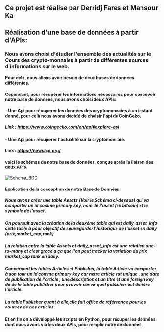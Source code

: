 ## Ce projet est réalise par Derridj Fares et Mansour Ka

## Réalisation d'une base de données à partir d'APIs:

### Nous avons choisi d'étudier l'ensemble des actualités sur le Cours des crypto-monnaies à partir de différentes sources d'informations sur le web.
#### Pour celà, nous allons avoir besoin de deux bases de données différentes.
#### Cependant, pour récupérer les informations nécessaires pour concevoir notre base de données, nous avons choisi deux APIs:
#### - Une Api pour récuperer les données des cryptomonnaies à un instant donné, pour celà nous avons décidé de choisir l'api de CoinGeko.
##### Link : https://www.coingecko.com/en/api#explore-api

#### - Une Api pour récuperer l'actualité sur la cryptomonnaie.
#### Link : https://newsapi.org/


#### voici le schémas de notre base de données, conçue aprés la liaison des deux APIs.

![Schema_BDD](https://user-images.githubusercontent.com/57758790/124604766-8fc74400-de6b-11eb-9f22-9703d70bad3c.png)

#### Explication de la conception de notre Base de Données:
##### Nous avons créer une table Assets (Voir le Schéma ci-dessus) qui va comporter un id comme primary key, nom de l'asset (ex bitcoin) et le symbole de l'asset.

##### On poursuit avec la création de la deuxème table qui est daily_asset_info cette table à pour objectif de sauvegarder l'historique de l'asset en daily  (prix,market_cap,rank) 

##### La relation entre la table Assets et daily_asset_info est une relation one-to-many et c'est grace a ça que l'on peut tracker la variation du prix market_cap rank en daily. 

##### Concernant les tables Articles et Publisher, la table Article va comporter à son tour un Id comme primary key car notre article est unique , une date de publication de l'article , une déscription et un titre et une foreign key de de la table publisher pour pouvoir savoir quel publisher est derière l'article.


##### La table Publisher quant à elle,elle fait office de référecnce pour les sources de nos articles.

#### Et en fin on a développé les scripts en Python, pour récuper les données dont nous avons via les deux APIs, pour remplir notre de données.
